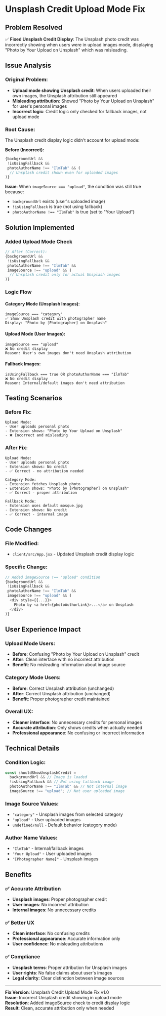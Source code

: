 # Unsplash Credit Upload Mode Fix

## Problem Resolved

✅ **Fixed Unsplash Credit Display**: The Unsplash photo credit was incorrectly showing when users were in upload images mode, displaying "Photo by Your Upload on Unsplash" which was misleading.

## Issue Analysis

### Original Problem:

- **Upload mode showing Unsplash credit**: When users uploaded their own images, the Unsplash attribution still appeared
- **Misleading attribution**: Showed "Photo by Your Upload on Unsplash" for user's personal images
- **Incorrect logic**: Credit logic only checked for fallback images, not upload mode

### Root Cause:

The Unsplash credit display logic didn't account for upload mode:

**Before (Incorrect):**

```javascript
{backgroundUrl &&
 !isUsingFallback &&
 photoAuthorName !== "IlmTab" && (
  // Unsplash credit shown even for uploaded images
)}
```

**Issue**: When `imageSource === "upload"`, the condition was still true because:

- `backgroundUrl` exists (user's uploaded image)
- `!isUsingFallback` is true (not using fallback)
- `photoAuthorName !== "IlmTab"` is true (set to "Your Upload")

## Solution Implemented

### **Added Upload Mode Check**

```javascript
// After (Correct):
{backgroundUrl &&
 !isUsingFallback &&
 photoAuthorName !== "IlmTab" &&
 imageSource !== "upload" && (
  // Unsplash credit only for actual Unsplash images
)}
```

### **Logic Flow**

#### **Category Mode (Unsplash Images):**

```
imageSource === "category"
✅ Show Unsplash credit with photographer name
Display: "Photo by [Photographer] on Unsplash"
```

#### **Upload Mode (User Images):**

```
imageSource === "upload"
❌ No credit display
Reason: User's own images don't need Unsplash attribution
```

#### **Fallback Images:**

```
isUsingFallback === true OR photoAuthorName === "IlmTab"
❌ No credit display
Reason: Internal/default images don't need attribution
```

## Testing Scenarios

### **Before Fix:**

```
Upload Mode:
- User uploads personal photo
- Extension shows: "Photo by Your Upload on Unsplash"
- ❌ Incorrect and misleading
```

### **After Fix:**

```
Upload Mode:
- User uploads personal photo
- Extension shows: No credit
- ✅ Correct - no attribution needed

Category Mode:
- Extension fetches Unsplash photo
- Extension shows: "Photo by [Photographer] on Unsplash"
- ✅ Correct - proper attribution

Fallback Mode:
- Extension uses default mosque.jpg
- Extension shows: No credit
- ✅ Correct - internal image
```

## Code Changes

### **File Modified:**

- `client/src/App.jsx` - Updated Unsplash credit display logic

### **Specific Change:**

```javascript
// Added imageSource !== "upload" condition
{backgroundUrl &&
 !isUsingFallback &&
 photoAuthorName !== "IlmTab" &&
 imageSource !== "upload" && (
  <div style={{...}}>
    Photo by <a href={photoAuthorLink}>...</a> on Unsplash
  </div>
)}
```

## User Experience Impact

### **Upload Mode Users:**

- **Before**: Confusing "Photo by Your Upload on Unsplash" credit
- **After**: Clean interface with no incorrect attribution
- **Benefit**: No misleading information about image source

### **Category Mode Users:**

- **Before**: Correct Unsplash attribution (unchanged)
- **After**: Correct Unsplash attribution (unchanged)
- **Benefit**: Proper photographer credit maintained

### **Overall UX:**

- **Cleaner interface**: No unnecessary credits for personal images
- **Accurate attribution**: Only shows credits when actually needed
- **Professional appearance**: No confusing or incorrect information

## Technical Details

### **Condition Logic:**

```javascript
const shouldShowUnsplashCredit =
  backgroundUrl && // Image is loaded
  !isUsingFallback && // Not using fallback image
  photoAuthorName !== "IlmTab" && // Not internal image
  imageSource !== "upload"; // Not user uploaded image
```

### **Image Source Values:**

- `"category"` - Unsplash images from selected category
- `"upload"` - User uploaded images
- `undefined/null` - Default behavior (category mode)

### **Author Name Values:**

- `"IlmTab"` - Internal/fallback images
- `"Your Upload"` - User uploaded images
- `"[Photographer Name]"` - Unsplash images

## Benefits

### ✅ **Accurate Attribution**

- **Unsplash images**: Proper photographer credit
- **User images**: No incorrect attribution
- **Internal images**: No unnecessary credits

### ✅ **Better UX**

- **Clean interface**: No confusing credits
- **Professional appearance**: Accurate information only
- **User confidence**: No misleading attributions

### ✅ **Compliance**

- **Unsplash terms**: Proper attribution for Unsplash images
- **User rights**: No false claims about user's images
- **Legal clarity**: Clear distinction between image sources

---

**Fix Version**: Unsplash Credit Upload Mode Fix v1.0  
**Issue**: Incorrect Unsplash credit showing in upload mode  
**Resolution**: Added imageSource check to credit display logic  
**Result**: Clean, accurate attribution only when needed
